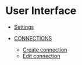 # User Interface

- [Settings](./01_Settings.md)


- [CONNECTIONS](./01a_Connections.md)
  - [Create connection](./01a_Connections.md#create-connection)
  - [Edit connection](./01a_Connections.md#edit-connection)
